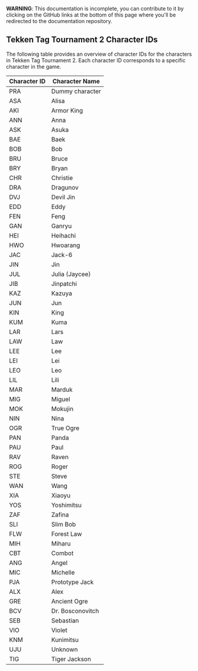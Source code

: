 **WARNING**: This documentation is incomplete, you can contribute to it by clicking on the GitHub links at the bottom of this page where you'll be redirected to the documentation repository.

## Tekken Tag Tournament 2 Character IDs

The following table provides an overview of character IDs for the characters in Tekken Tag Tournament 2. Each character ID corresponds to a specific character in the game.

| Character ID | Character Name      |
| ------------ | ------------------- |
| PRA          | Dummy character     |
| ASA          | Alisa               |
| AKI          | Armor King          |
| ANN          | Anna                |
| ASK          | Asuka               |
| BAE          | Baek                |
| BOB          | Bob                 |
| BRU          | Bruce               |
| BRY          | Bryan               |
| CHR          | Christie            |
| DRA          | Dragunov            |
| DVJ          | Devil Jin           |
| EDD          | Eddy                |
| FEN          | Feng                |
| GAN          | Ganryu              |
| HEI          | Heihachi            |
| HWO          | Hwoarang            |
| JAC          | Jack-6              |
| JIN          | Jin                 |
| JUL          | Julia (Jaycee)      |
| JIB          | Jinpatchi           |
| KAZ          | Kazuya              |
| JUN          | Jun                 |
| KIN          | King                |
| KUM          | Kuma                |
| LAR          | Lars                |
| LAW          | Law                 |
| LEE          | Lee                 |
| LEI          | Lei                 |
| LEO          | Leo                 |
| LIL          | Lili                |
| MAR          | Marduk              |
| MIG          | Miguel              |
| MOK          | Mokujin             |
| NIN          | Nina                |
| OGR          | True Ogre           |
| PAN          | Panda               |
| PAU          | Paul                |
| RAV          | Raven               |
| ROG          | Roger               |
| STE          | Steve               |
| WAN          | Wang                |
| XIA          | Xiaoyu              |
| YOS          | Yoshimitsu          |
| ZAF          | Zafina              |
| SLI          | Slim Bob            |
| FLW          | Forest Law          |
| MIH          | Miharu              |
| CBT          | Combot              |
| ANG          | Angel               |
| MIC          | Michelle            |
| PJA          | Prototype Jack      |
| ALX          | Alex                |
| GRE          | Ancient Ogre        |
| BCV          | Dr. Bosconovitch    |
| SEB          | Sebastian           |
| VIO          | Violet              |
| KNM          | Kunimitsu           |
| UJU          | Unknown             |
| TIG          | Tiger Jackson       |